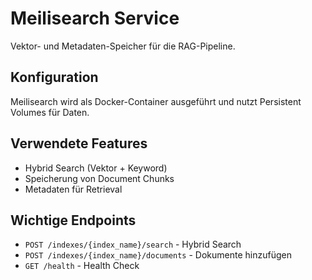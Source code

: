 # Meilisearch Service

Vektor- und Metadaten-Speicher für die RAG-Pipeline.

## Konfiguration

Meilisearch wird als Docker-Container ausgeführt und nutzt Persistent Volumes für Daten.

## Verwendete Features

- Hybrid Search (Vektor + Keyword)
- Speicherung von Document Chunks
- Metadaten für Retrieval

## Wichtige Endpoints

- `POST /indexes/{index_name}/search` - Hybrid Search
- `POST /indexes/{index_name}/documents` - Dokumente hinzufügen
- `GET /health` - Health Check
